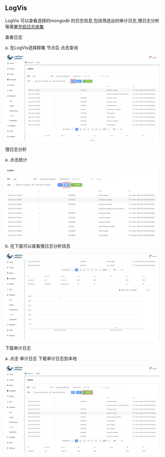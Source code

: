 ## LogVis

LogVis 可以查看选择的mongodb 的日志信息,包括筛选出的审计日志,慢日志分析等需要[开启日志收集](../MongoDB/ManageCluster/clusteroperations/Enablelogcollection.md)

查看日志

a. 在LogVis选择群集 节点后 点击查询

![1](../../../../images/whalealPlatformImages/LogVis.png)



慢日志分析

a. 点击统计

![1](../../../../images/whalealPlatformImages/LogVis1.png)

b. 在下面可以查看慢日志分析信息

![1](../../../../images/whalealPlatformImages/LogVis2.png)



下载审计日志

a. 点击 审计日志 下载审计日志到本地



![1](../../../../images/whalealPlatformImages/LogVis3.png)